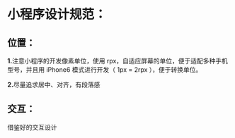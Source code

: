 <h1>小程序设计规范：</h1>

<h2>位置：</h2>
<p><b>1.</b>注意小程序的开发像素单位，使用 rpx，自适应屏幕的单位，便于适配多种手机型号，并且用 iPhone6 模式进行开发（ 1px = 2rpx ），便于转换单位。</p>
<p><b>2.</b>尽量追求居中、对齐，有段落感</p>

<h2>交互：</h2>
<p>借鉴好的交互设计</p>